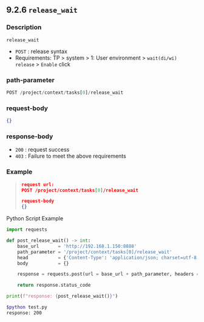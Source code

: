 ﻿## 9.2.6 `release_wait`

### Description

`release_wait`

- `POST` : release syntax
- Requirements: TP > system > 1: User environment > `wait(di/wi) release` > `Enable` click

### path-parameter

```python
POST /project/context/tasks[0]/release_wait
```

### request-body

```json
{}
```

### response-body

- `200` : request success
- `403` : Failure to meet the above requirements

### Example

<blockquote>

```json
request url:
POST /project/context/tasks[0]/release_wait

request-body
{}
```

</blockquote>

Python Script Example

```python
import requests

def post_release_wait() -> int:
    base_url       = 'http://192.168.1.150:8888'
    path_parameter = '/project/context/tasks[0]/release_wait'
    head           = {'Content-Type': 'application/json; charset=utf-8'}
    body           = {}

    response = requests.post(url = base_url + path_parameter, headers = head, json = body)

    return response.status_code

print(f"response: {post_release_wait()}")
```
```sh
$python test.py
response: 200
```